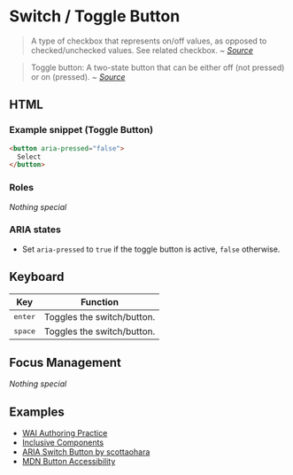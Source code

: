 # Switch / Toggle Button
> A type of checkbox that represents on/off values, as opposed to checked/unchecked values. See related checkbox.
~ *[Source](https://www.w3.org/TR/wai-aria-1.1/#switch)*

> Toggle button: A two-state button that can be either off (not pressed) or on (pressed).
~ *[Source](https://www.w3.org/TR/wai-aria-practices/#button)*

## HTML
### Example snippet (Toggle Button)
```html
<button aria-pressed="false">
  Select
</button>
```

### Roles
*Nothing special*

### ARIA states
- Set `aria-pressed` to `true` if the toggle button is active, `false` otherwise.


## Keyboard
| Key | Function |
|------------------|----------------------------|
| <kbd>enter</kbd> | Toggles the switch/button. |
| <kbd>space</kbd> | Toggles the switch/button. |

## Focus Management
*Nothing special*

## Examples
- [WAI Authoring Practice](https://www.w3.org/TR/wai-aria-practices/examples/button/button.html)
- [Inclusive Components](https://inclusive-components.design/toggle-button/)
- [ARIA Switch Button by scottaohara](https://github.com/scottaohara/aria-switch-button)
- [MDN Button Accessibility](https://developer.mozilla.org/en-US/docs/Web/Accessibility/ARIA/ARIA_Techniques/Using_the_button_role)
